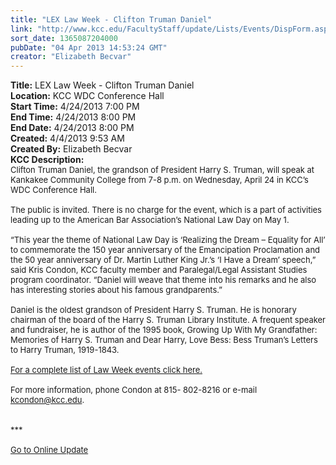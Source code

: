 ```yaml
---
title: "LEX Law Week - Clifton Truman Daniel"
link: "http://www.kcc.edu/FacultyStaff/update/Lists/Events/DispForm.aspx?ID=380"
sort_date: 1365087204000
pubDate: "04 Apr 2013 14:53:24 GMT"
creator: "Elizabeth Becvar"
---
```


<div><b>Title:</b> LEX Law Week - Clifton Truman Daniel</div>
<div><b>Location:</b> KCC WDC Conference Hall </div>
<div><b>Start Time:</b> 4/24/2013 7:00 PM</div>
<div><b>End Time:</b> 4/24/2013 8:00 PM</div>
<div><b>End Date:</b> 4/24/2013 8:00 PM</div>
<div><b>Created:</b> 4/4/2013 9:53 AM</div>
<div><b>Created By:</b> Elizabeth Becvar</div>
<div><b>KCC Description:</b> <div class="ExternalClass5A063CF4658648D6967493F7AED2FD8B">
<div><font size="2">Clifton Truman Daniel, the grandson of President Harry S. Truman, will speak at Kankakee Community College from 7-8 p.m. on Wednesday, April 24 in KCC’s WDC Conference Hall.</font></div>
<div><font size="2"><br />The public is invited. There is no charge for the event, which is a part of activities leading up to the American Bar Association’s National Law Day on May 1.</font></div><font size="2">
<div> </div>
<div>“This year the theme of National Law Day is ‘Realizing the Dream – Equality for All’ to commemorate the 150 year anniversary of the Emancipation Proclamation and the 50 year anniversary of Dr. Martin Luther King Jr.’s ‘I Have a Dream’ speech,” said Kris Condon, KCC faculty member and Paralegal/Legal Assistant Studies program coordinator. “Daniel will weave that theme into his remarks and he also has interesting stories about his famous grandparents.”</div>
<div><br />Daniel is the oldest grandson of President Harry S. Truman. He is honorary chairman of the board of the Harry S. Truman Library Institute. A frequent speaker and fundraiser, he is author of the 1995 book, Growing Up With My Grandfather: Memories of Harry S. Truman and Dear Harry, Love Bess: Bess Truman’s Letters to Harry Truman, 1919-1843.</div>
<div> </div>
<div><a href="/FacultyStaff/update/Documents/Law_Week-flyer.pdf">For a complete list of Law Week events click here.</a></div>
<div> </div>
<div>For more information, phone Condon at 815- 802-8216 or e-mail <a href="mailto:kcondon@kcc.edu">kcondon@kcc.edu</a>.<br /> </div>
<div><br />***</div>
<div> </div>
<div><a href="/FacultyStaff/update/Pages/dailyupdate.aspx">Go to Online Update</a></div>
<div></font> </div></div></div>
